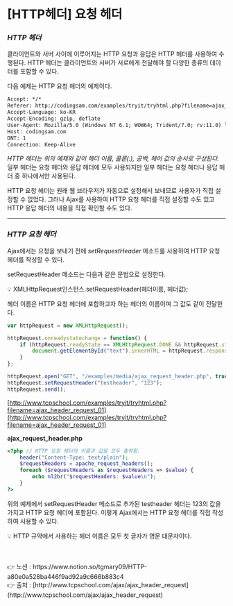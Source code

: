 # [HTTP헤더] 요청 헤더

### *HTTP 헤더*

클라이언트와 서버 사이에 이루어지는 HTTP  요청과 응답은 HTTP  헤더를 사용하여 수행된다. 
HTTP  헤더는 클라이언트와 서버가 서로에게 전달해야 할 다양한 종류의 데이터를 포함할 수 있다.

다음 예제는 HTTP  요청 헤더의 예제이다.

```xml
Accept: */*
Referer: http://codingsam.com/examples/tryit/tryhtml.php?filename=ajax_header_request_01
Accept-Language: ko-KR
Accept-Encoding: gzip, deflate
User-Agent: Mozilla/5.0 (Windows NT 6.1; WOW64; Trident/7.0; rv:11.0) like Gecko
Host: codingsam.com
DNT: 1
Connection: Keep-Alive
```

*HTTP 헤더는 위의 예제와 같이 헤더 이름, 콜론(:), 공백, 헤어 값의 순서로 구성된다.* 
일부 헤더는 요청 헤더와 응답 헤더에 모두 사용되지만 
일부 헤더는 요청 헤더나 응답 헤더 중 하나에서만 사용된다.

HTTP 요청 헤더는 원래 웹 브라우저가 자동으로 설정해서 보내므로 사용자가 직접 설정할 수 
없었다. 
그러나 Ajax를 사용하여 HTTP 요청 헤더를 직접 설정할 수도 있고 
HTTP 응답 헤더의 내용을 직접 확인할 수도 있다.

---

### *HTTP 요청 헤더*

Ajax에서는 요청을 보내기 전에 *setRequestHeader* 메소드를 사용하여 
HTTP 요청 헤더를 작성할 수 있다.

setRequestHeader 메소드는 다음과 같은 문법으로 설정한다.

<aside>
💡 XMLHttpRequest인스턴스.setRequestHeader(헤더이름, 헤더값);

</aside>

헤더 이름은 HTTP 요청 헤더에 포함하고자 하는 헤더의 이름이며 그 값도 같이 전달한다.

```jsx
var httpRequest = new XMLHttpRequest();

httpRequest.onreadystatechange = function() {
    if (httpRequest.readyState == XMLHttpRequest.DONE && httpRequest.status == 200 ) {
        document.getElementById("text").innerHTML = httpRequest.responseText;
    }
};

httpRequest.open("GET", "/examples/media/ajax_request_header.php", true);
httpRequest.setRequestHeader("testheader", "123");
httpRequest.send();
```

[http://www.tcpschool.com/examples/tryit/tryhtml.php?filename=ajax_header_request_01](http://www.tcpschool.com/examples/tryit/tryhtml.php?filename=ajax_header_request_01)

**ajax_request_header.php**

```php
<?php // HTTP 요청 헤더의 이름과 값을 모두 출력함.
    header("Content-Type: text/plain");
    $requestHeaders = apache_request_headers();
    foreach ($requestHeaders as $requestHeaders => $value) {
        echo nl2br("$requestHeaders: $value\n");
    }
?>
```

위의 예제에서 setRequestHeader 메소드로 추가된 testheader 헤더는 123의 값을 가지고 
HTTP 요청 헤더에 포함된다. 이렇게 Ajax에서는 HTTP 요청 헤더를 직접 작성하여 사용할 수 있다.

<aside>
💡 HTTP 규약에서 사용하는 헤더 이름은 모두 첫 글자가 영문 대문자이다.

</aside>
<br><br><br>
👉 노션 : https://www.notion.so/tgmary09/HTTP-a80e0a528ba446f9ad92a9c666b883c4
<br>
👉 출처 : [http://www.tcpschool.com/ajax/ajax_header_request](http://www.tcpschool.com/ajax/ajax_header_request)
